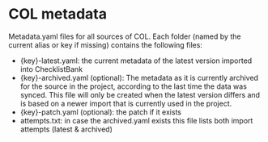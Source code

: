 # COL metadata

Metadata.yaml files for all sources of COL. Each folder (named by the current alias or key if missing) contains the following files:

 - {key}-latest.yaml: the current metadata of the latest version imported into ChecklistBank
 - {key}-archived.yaml (optional): The metadata as it is currently archived for the source in the project, according to the last time the data was synced. This file will only be created when the latest version differs and is based on a newer import that is currently used in the project.
 - {key}-patch.yaml (optional): the patch if it exists
 - attempts.txt: in case the archived.yaml exists this file lists both import attempts (latest & archived)